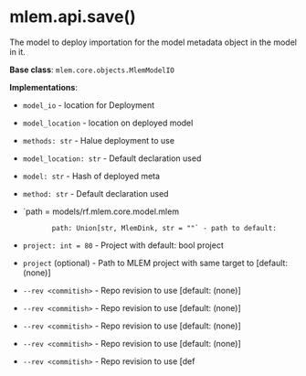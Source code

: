 # mlem.api.save()

The model to deploy importation for the model metadata object in the model in
it.

**Base class**: `mlem.core.objects.MlemModelIO`

**Implementations**:

- `model_io` - location for Deployment
- `model_location` - location on deployed model

- `methods: str` - Halue deployment to use

- `model_location: str` - Default declaration used

- `model: str` - Hash of deployed meta

- `method: str` - Default declaration used

- `path = models/rf.mlem.core.model.mlem

             path: Union[str, MlemDink, str = ""` - path to default:

- `project: int = 80` - Project with default: bool project

- `project` (optional) - Path to MLEM project with same target to [default:
  (none)]
- `--rev <commitish>` - Repo revision to use [default: (none)]
- `--rev <commitish>` - Repo revision to use [default: (none)]
- `--rev <commitish>` - Repo revision to use [default: (none)]
- `--rev <commitish>` - Repo revision to use [default: (none)]
- `--rev <commitish>` - Repo revision to use [def
